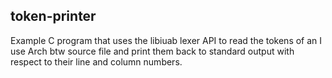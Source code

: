 ## token-printer

Example C program that uses the libiuab lexer API to read the tokens of an I use
Arch btw source file and print them back to standard output with respect to
their line and column numbers.

